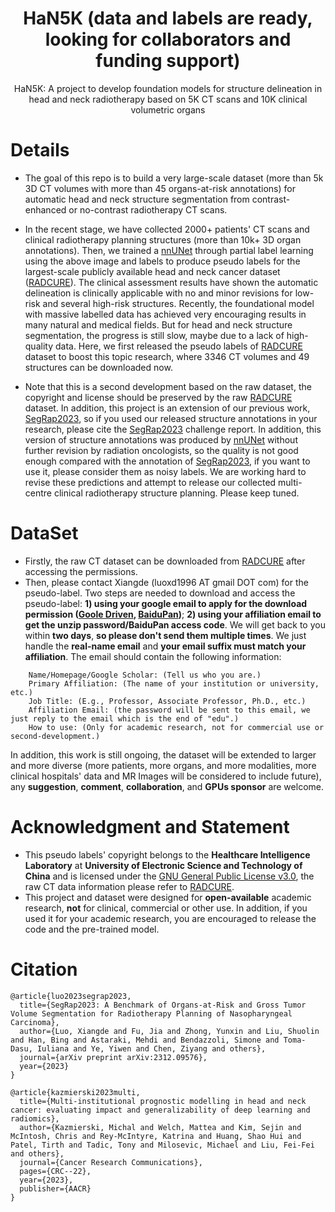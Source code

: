 # <div align=center>HaN5K (data and labels are ready, looking for collaborators and funding support)</div>
<div align=center>HaN5K: A project to develop foundation models for structure delineation in head and neck radiotherapy based on 5K CT scans and 10K clinical volumetric organs</div>

# Details
* The goal of this repo is to build a very large-scale dataset (more than 5k 3D CT volumes with more than 45 organs-at-risk annotations) for automatic head and neck structure segmentation from contrast-enhanced or no-contrast radiotherapy CT scans.
 
* In the recent stage, we have collected 2000+ patients' CT scans and clinical radiotherapy planning structures (more than 10k+ 3D organ annotations). Then, we trained a [nnUNet](https://github.com/MIC-DKFZ/nnUNet) through partial label learning using the above image and labels to produce pseudo labels for the largest-scale publicly available head and neck cancer dataset ([RADCURE](https://www.cancerimagingarchive.net/collection/radcure/)). The clinical assessment results have shown the automatic delineation is clinically applicable with no and minor revisions for low-risk and several high-risk structures. Recently, the foundational model with massive labelled data has achieved very encouraging results in many natural and medical fields. But for head and neck structure segmentation, the progress is still slow, maybe due to a lack of high-quality data. Here, we first released the pseudo labels of [RADCURE](https://www.cancerimagingarchive.net/collection/radcure/) dataset to boost this topic research, where 3346 CT volumes and 49 structures can be downloaded now.
  
* Note that this is a second development based on the raw dataset, the copyright and license should be preserved by the raw [RADCURE](https://www.cancerimagingarchive.net/collection/radcure/) dataset. In addition, this project is an extension of our previous work, [SegRap2023](https://segrap2023.grand-challenge.org/), so if you used our released structure annotations in your research, please cite the [SegRap2023](https://segrap2023.grand-challenge.org/) challenge report. In addition, this version of structure annotations was produced by [nnUNet](https://github.com/MIC-DKFZ/nnUNet) without further revision by radiation oncologists, so the quality is not good enough compared with the annotation of [SegRap2023](https://segrap2023.grand-challenge.org/), if you want to use it, please consider them as noisy labels. We are working hard to revise these predictions and attempt to release our collected multi-centre clinical radiotherapy structure planning. Please keep tuned.

# DataSet
* Firstly, the raw CT dataset can be downloaded from [RADCURE](https://www.cancerimagingarchive.net/collection/radcure/) after accessing the permissions.
* Then, please contact Xiangde (luoxd1996 AT gmail DOT com) for the pseudo-label. Two steps are needed to download and access the pseudo-label: **1) using your google email to apply for the download permission ([Goole Driven](https://drive.google.com/drive/folders/16qwlCxH7XtJD9MyPnAbmY4ATxu2mKu67?usp=sharing), [BaiduPan](https://pan.baidu.com/s/1mXUDbUPgKRm_yueXT6E_Kw))**; **2) using your affiliation email to get the unzip password/BaiduPan access code**. We will get back to you within **two days**, **so please don't send them multiple times**. We just handle the **real-name email** and **your email suffix must match your affiliation**. The email should contain the following information:

```
    Name/Homepage/Google Scholar: (Tell us who you are.)
    Primary Affiliation: (The name of your institution or university, etc.)
    Job Title: (E.g., Professor, Associate Professor, Ph.D., etc.)
    Affiliation Email: (the password will be sent to this email, we just reply to the email which is the end of "edu".)
    How to use: (Only for academic research, not for commercial use or second-development.)
```
    
In addition, this work is still ongoing, the dataset will be extended to larger and more diverse (more patients, more organs, and more modalities, more clinical hospitals' data and MR Images will be considered to include future), any **suggestion**, **comment**, **collaboration**, and **GPUs sponsor** are welcome. 

# Acknowledgment and Statement
* This pseudo labels' copyright belongs to the **Healthcare Intelligence Laboratory** at **University of Electronic Science and Technology of China** and is licensed under the [GNU General Public License v3.0](https://www.gnu.org/licenses/gpl-3.0.html), the raw CT data information please refer to [RADCURE](https://www.cancerimagingarchive.net/collection/radcure/).
* This project and dataset were designed for **open-available** academic research, **not** for clinical, commercial or other use. In addition, if you used it for your academic research, you are encouraged to release the code and the pre-trained model.

# Citation
```
@article{luo2023segrap2023,
  title={SegRap2023: A Benchmark of Organs-at-Risk and Gross Tumor Volume Segmentation for Radiotherapy Planning of Nasopharyngeal Carcinoma},
  author={Luo, Xiangde and Fu, Jia and Zhong, Yunxin and Liu, Shuolin and Han, Bing and Astaraki, Mehdi and Bendazzoli, Simone and Toma-Dasu, Iuliana and Ye, Yiwen and Chen, Ziyang and others},
  journal={arXiv preprint arXiv:2312.09576},
  year={2023}
}

@article{kazmierski2023multi,
  title={Multi-institutional prognostic modelling in head and neck cancer: evaluating impact and generalizability of deep learning and radiomics},
  author={Kazmierski, Michal and Welch, Mattea and Kim, Sejin and McIntosh, Chris and Rey-McIntyre, Katrina and Huang, Shao Hui and Patel, Tirth and Tadic, Tony and Milosevic, Michael and Liu, Fei-Fei and others},
  journal={Cancer Research Communications},
  pages={CRC--22},
  year={2023},
  publisher={AACR}
}
```
